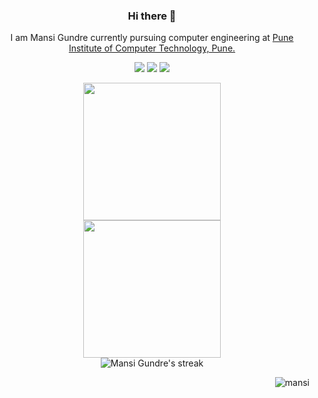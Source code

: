 <div align="center">
   
### Hi there 👋

I am Mansi Gundre currently pursuing computer engineering at
<a href="https://pict.edu/">Pune Institute of Computer Technology, Pune.</a>

[<img src="https://img.shields.io/badge/linkedin-%230077B5.svg?&style=for-the-badge&logo=linkedin&logoColor=white" />](https://www.linkedin.com/in/mansi-gundre/) 
[<img src="https://img.shields.io/badge/-mansigundre-c14438?style=for-the-badge&logo=Gmail&logoColor=white"/>](mailto:mansigundre1@@gmail.com) 
[<img src="https://img.shields.io/badge/Portfolio-%241344B5.svg?&style=for-the-badge&logo=Gmail&logoColor=white" />](https://mansigundre.tech/) 
  
   <p align="center">
<div>
<img height="220" src="https://github-readme-stats.vercel.app/api?username=mansi0829&show_icons=true&theme=dark"><br>
<img height="220" src="https://github-readme-stats.vercel.app/api/top-langs/?username=mansi0829&hide=css,html&layout=compact&theme=dark"><br>
<img title="🔥 Get streak stats for your profile at git.io/streak-stats" alt="Mansi Gundre's streak" src="https://github-readme-streak-stats.herokuapp.com/?user=mansi0829&theme=black-ice&hide_border=true&stroke=0000&background=060A0CD0"/>
</div>
</p>
   
<img align="right" src="https://komarev.com/ghpvc/?username=mansi0829&label=Profile%20views&color=0e75b6&style=flat" alt="mansi"/>


